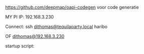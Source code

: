 https://github.com/deepmap/oapi-codegen voor code generatie

MY PI IP:
192.168.3.230

Connect:
ssh dithomas@tequilaparty.local
haribo

OF dithomas@192.168.3.230



startup script:





